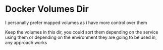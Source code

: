 # Docker Volumes Dir

I personally prefer mapped volumes as i have more control over them

Keep the volumes in this dir, you could sort them depending on the service using them
or depending on the environment they are going to be used in, any approach works